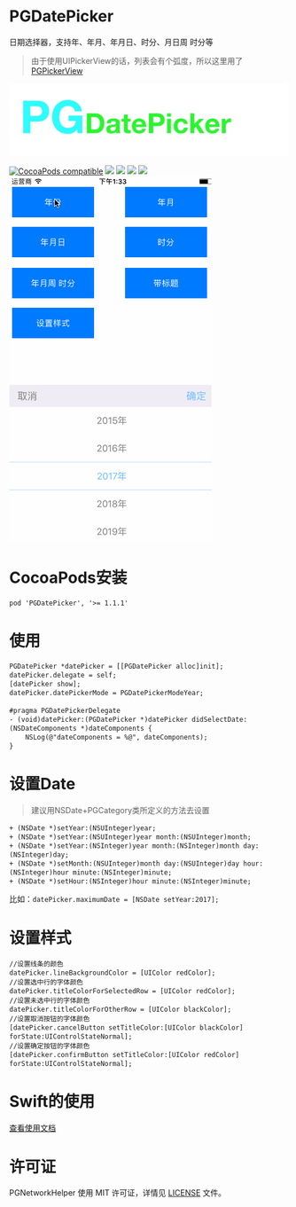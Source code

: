 # PGDatePicker
日期选择器，支持年、年月、年月日、时分、月日周 时分等
> 由于使用UIPickerView的话，列表会有个弧度，所以这里用了[PGPickerView](https://github.com/xiaozhuxiong121/PGPickerView)  

![](F734F5F9-FB12-4BA7-B43E-B39D0FF1DA3B.png)  

[![CocoaPods compatible](https://img.shields.io/cocoapods/v/PGDatePicker.svg)](https://cocoapods.org/pods/PGDatePicker)
![](https://img.shields.io/badge/platform-iOS-red.svg) ![](https://img.shields.io/badge/language-Objective--C-orange.svg)
![](https://img.shields.io/badge/license-MIT%20License-brightgreen.svg) 
 [![](https://img.shields.io/badge/jianshu-piggybear-red.svg)](http://www.jianshu.com/u/3740632b2002)
![PGDatePicker](PGDatePicker.gif)    


# CocoaPods安装

```
pod 'PGDatePicker', '>= 1.1.1'
```

# 使用
```
PGDatePicker *datePicker = [[PGDatePicker alloc]init];
datePicker.delegate = self;
[datePicker show];
datePicker.datePickerMode = PGDatePickerModeYear;
 
#pragma PGDatePickerDelegate
- (void)datePicker:(PGDatePicker *)datePicker didSelectDate:(NSDateComponents *)dateComponents {
    NSLog(@"dateComponents = %@", dateComponents);
}
```
# 设置Date
> 建议用NSDate+PGCategory类所定义的方法去设置  

```
+ (NSDate *)setYear:(NSUInteger)year;
+ (NSDate *)setYear:(NSUInteger)year month:(NSUInteger)month;
+ (NSDate *)setYear:(NSInteger)year month:(NSInteger)month day:(NSInteger)day;
+ (NSDate *)setMonth:(NSUInteger)month day:(NSUInteger)day hour:(NSInteger)hour minute:(NSInteger)minute;
+ (NSDate *)setHour:(NSInteger)hour minute:(NSInteger)minute;
```  
比如：```datePicker.maximumDate = [NSDate setYear:2017];```

# 设置样式
```
//设置线条的颜色
datePicker.lineBackgroundColor = [UIColor redColor]; 
//设置选中行的字体颜色
datePicker.titleColorForSelectedRow = [UIColor redColor]; 
//设置未选中行的字体颜色
datePicker.titleColorForOtherRow = [UIColor blackColor]; 
//设置取消按钮的字体颜色
[datePicker.cancelButton setTitleColor:[UIColor blackColor] forState:UIControlStateNormal];
//设置确定按钮的字体颜色
[datePicker.confirmButton setTitleColor:[UIColor redColor] forState:UIControlStateNormal];

```

# Swift的使用
[查看使用文档](Swift.md) 

# 许可证

PGNetworkHelper 使用 MIT 许可证，详情见 [LICENSE](LICENSE) 文件。
